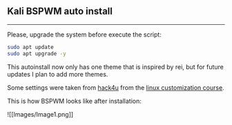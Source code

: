 ## Kali BSPWM auto install

---

Please, upgrade the system before execute the script:

```bash
sudo apt update
sudo apt upgrade -y
```

This autoinstall now only has one theme that is inspired by rei, but for future updates I plan to add more themes.

Some settings were taken from [hack4u](https://hack4u.io) from the [linux customization course](https://hack4u.io/cursos/personalizacion-de-entorno-en-linux/).

This is how BSPWM looks like after installation:

![[Images/Image1.png]]









